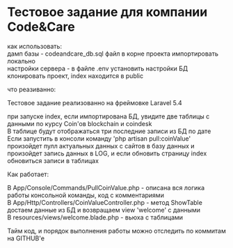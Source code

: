 <h1>Тестовое задание для компании Code&Care</h1>

как использовать:<br>
дамп базы - codeandcare_db.sql файл в корне проекта импортировать локально<br>
настройки сервера - в файле .env установить настройки БД<br>
клонировать проект, index находится в public<br>

что реазиванно:

Тестовое задание реализованно на фреймовке Laravel 5.4<br>

при запуске index, если импортирована БД, увидите две таблицы с данными по курсу Coin'ов blockchain и coindesk<br>
В таблице будут отображаться три последние записи из БД по дате<br>
Если запустить в консоли команду 'php artisan pull:coinValue' произойдет пулл актуальных данных с сайтов в базу данных 
и произойдет запись данных в LOG, и если обновить страницу index обновиться записи в таблицах<br>


Как работает:<br>


В App/Console/Commands/PullCoinValue.php - описана вся логика работы консольной команды, код с комментариями<br>
В App/Http/Controllers/CoinValueController.php - метод ShowTable достаем данные из БД и возвращаем view 'welcome' с данными<br>
В resources/views/welcome.blade.php - вьюха с таблицами<br>

Тайм код, и порядок выполнения работы можно отследить по коммитам на GITHUB'e